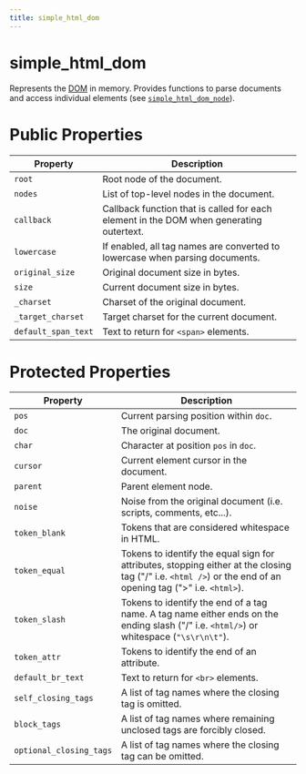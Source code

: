 ```yaml
---
title: simple_html_dom
---
```


# simple_html_dom

Represents the [DOM](https://en.wikipedia.org/wiki/Document_Object_Model) in memory. Provides functions to parse documents and access individual elements (see [`simple_html_dom_node`](../simple_html_dom_node/simple_html_dom_node.md)).

# Public Properties

| Property              | Description
| --------              | -----------
| `root`                | Root node of the document.
| `nodes`               | List of top-level nodes in the document.
| `callback`            | Callback function that is called for each element in the DOM when generating outertext.
| `lowercase`           | If enabled, all tag names are converted to lowercase when parsing documents.
| `original_size`       | Original document size in bytes.
| `size`                | Current document size in bytes.
| `_charset`            | Charset of the original document.
| `_target_charset`     | Target charset for the current document.
| `default_span_text`   | Text to return for `<span>` elements.

# Protected Properties

| Property                  | Description
| --------                  | -----------
| `pos`                     | Current parsing position within `doc`.
| `doc`                     | The original document.
| `char`                    | Character at position `pos` in `doc`.
| `cursor`                  | Current element cursor in the document.
| `parent`                  | Parent element node.
| `noise`                   | Noise from the original document (i.e. scripts, comments, etc...).
| `token_blank`             | Tokens that are considered whitespace in HTML.
| `token_equal`             | Tokens to identify the equal sign for attributes, stopping either at the closing tag ("/" i.e. `<html />`) or the end of an opening tag (">" i.e. `<html>`).
| `token_slash`             | Tokens to identify the end of a tag name. A tag name either ends on the ending slash ("/" i.e. `<html/>`) or whitespace (`"\s\r\n\t"`).
| `token_attr`              | Tokens to identify the end of an attribute.
| `default_br_text`         | Text to return for `<br>` elements.
| `self_closing_tags`       | A list of tag names where the closing tag is omitted.
| `block_tags`              | A list of tag names where remaining unclosed tags are forcibly closed.
| `optional_closing_tags`   | A list of tag names where the closing tag can be omitted.